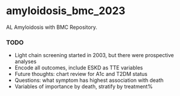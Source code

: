# amyloidosis_bmc_2023
AL Amyloidosis with BMC Repository.

### TODO
- Light chain screening started in 2003, but there were prospective analyses
- Encode all outcomes, include ESKD as TTE variables
- Future thoughts: chart review for A1c and T2DM status
- Questions: what symptom has highest association with death
- Variables of importance by death, stratify by treatment%